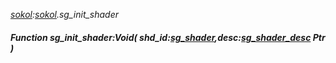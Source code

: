 _[sokol](../../modules/sokol/sokol-module.md):[sokol](../../modules/sokol/sokol-module.md).sg\_init\_shader_
##### Function sg\_init\_shader:Void( shd_id:[sg_shader](../../modules/sokol/sokol-sg_shader.md),desc:[sg_shader_desc](../../modules/sokol/sokol-sg_shader_desc.md) Ptr )
